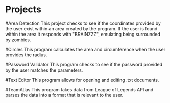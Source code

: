 # Projects
#Area Detection
This project checks to see if the coordinates provided by the user exist within an area created by the program. If the user is found within the area it responds with "BRAINZZZ", emulating being surrounded by zombies.

#Circles
This program calculates the area and circumference when the user provides the radius.

#Password Validator
This program checks to see if the password provided by the user matches the parameters.

#Text Editor
This program allows for opening and editing .txt documents.

#TeamAtlas
This program takes data from League of Legends API and parses the data into a format that is relevant to the user.  
